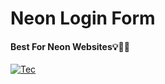 # Neon Login Form
#### Best For Neon Websites💡💙😁

[![Tec](https://skillicons.dev/icons?i=html,css,js)](https://skillicons.dev)
